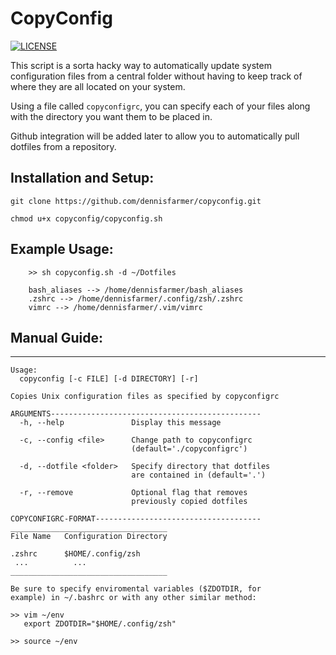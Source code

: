 # CopyConfig

[![LICENSE](https://img.shields.io/badge/license-MIT-lightgrey.svg)](https://raw.githubusercontent.com/dennisfarmer/scripts/master/LICENSE)

This script is a sorta hacky way to automatically update system configuration files from a central folder without having to keep track of where they are all located on your system. 

Using a file called `copyconfigrc`, you can specify each of your files along with the directory you want them to be placed in.

Github integration will be added later to allow you to automatically pull dotfiles from a repository.

## Installation and Setup:

`git clone https://github.com/dennisfarmer/copyconfig.git`

`chmod u+x copyconfig/copyconfig.sh` 

## Example Usage:

        >> sh copyconfig.sh -d ~/Dotfiles
        
        bash_aliases --> /home/dennisfarmer/bash_aliases
        .zshrc --> /home/dennisfarmer/.config/zsh/.zshrc
        vimrc --> /home/dennisfarmer/.vim/vimrc

## Manual Guide:

<hr>

```
Usage:
  copyconfig [-c FILE] [-d DIRECTORY] [-r]

Copies Unix configuration files as specified by copyconfigrc

ARGUMENTS-----------------------------------------------
  -h, --help               Display this message
                          
  -c, --config <file>      Change path to copyconfigrc
                           (default='./copyconfigrc')

  -d, --dotfile <folder>   Specify directory that dotfiles
                           are contained in (default='.')

  -r, --remove             Optional flag that removes
                           previously copied dotfiles

COPYCONFIGRC-FORMAT-------------------------------------
___________________________________
File Name   Configuration Directory

.zshrc      $HOME/.config/zsh
 ...          ...
___________________________________

Be sure to specify enviromental variables ($ZDOTDIR, for
example) in ~/.bashrc or with any other similar method:

>> vim ~/env
   export ZDOTDIR="$HOME/.config/zsh"

>> source ~/env
 
```
